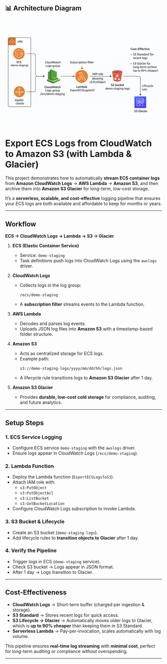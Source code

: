 ## 📊 Architecture Diagram
[![ECS Logs Architecture](assets/architecture.png)](assets/architecture.png)


#  Export ECS Logs from CloudWatch to Amazon S3 (with Lambda & Glacier)

This project demonstrates how to automatically **stream ECS container logs** from **Amazon CloudWatch Logs** → **AWS Lambda** → **Amazon S3**, and then archive them into **Amazon S3 Glacier** for long-term, low-cost storage.  

It’s a **serverless, scalable, and cost-effective** logging pipeline that ensures your ECS logs are both available and affordable to keep for months or years.  

---

##  Workflow

**ECS → CloudWatch Logs → Lambda → S3 → Glacier**

1. **ECS (Elastic Container Service)**  
   - Service: `demo-staging`  
   - Task definitions push logs into CloudWatch Logs using the `awslogs` driver.  

2. **CloudWatch Logs**  
   - Collects logs in the log group:  
     ```
     /ecs/demo-staging
     ```
   - A **subscription filter** streams events to the Lambda function.  

3. **AWS Lambda**  
   - Decodes and parses log events.  
   - Uploads JSON log files into **Amazon S3** with a timestamp-based folder structure.  

4. **Amazon S3**  
   - Acts as centralized storage for ECS logs.  
   - Example path:  
     ```
     s3://demo-staging-logs/yyyy/mm/dd/hh/logs.json
     ```
   - A lifecycle rule transitions logs to **Amazon S3 Glacier** after 1 day.  

5. **Amazon S3 Glacier**  
   - Provides **durable, low-cost cold storage** for compliance, auditing, and future analytics.  

---

##  Setup Steps

### 1. ECS Service Logging  
- Configure ECS service `demo-staging` with the `awslogs` driver.  
- Ensure logs appear in CloudWatch Logs (`/ecs/demo-staging`).  

### 2. Lambda Function  
- Deploy the Lambda function (`ExportECSLogsToS3`).  
- Attach IAM role with:  
  - `s3:PutObject`  
  - `s3:PutObjectAcl`  
  - `s3:ListBucket`  
  - `s3:GetBucketLocation`  
- Configure CloudWatch Logs subscription to invoke Lambda.  

### 3. S3 Bucket & Lifecycle  
- Create an S3 bucket (`demo-staging-logs`).  
- Add lifecycle rules to **transition objects to Glacier** after 1 day.  

### 4. Verify the Pipeline  
- Trigger logs in ECS (`demo-staging` service).  
- Check S3 bucket → Logs appear in JSON format.  
- After 1 day → Logs transition to Glacier.  

---

##  Cost-Effectiveness

- **CloudWatch Logs** → Short-term buffer (charged per ingestion & storage).  
- **S3 Standard** → Stores recent logs for quick access.  
- **S3 Lifecycle → Glacier** → Automatically moves older logs to Glacier, which is **up to 90% cheaper** than keeping them in S3 Standard.  
- **Serverless Lambda** → Pay-per-invocation, scales automatically with log volume.  

 This pipeline ensures **real-time log streaming** with **minimal cost**, perfect for long-term auditing or compliance without overspending.  

---


